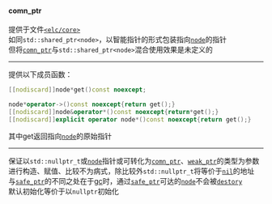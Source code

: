 #### comn_ptr  
提供于文件[`<elc/core>`](./index.md)  
如同`std::shared_ptr<node>`，以智能指针的形式包装指向[`node`](./node.md)的指针  
但将[`comn_ptr`](./comn_ptr.md)与`std::shared_ptr<node>`混合使用效果是未定义的   

______

提供以下成员函数：  
````c++
[[nodiscard]]node*get()const noexcept;

node*operator->()const noexcept{return get();}
[[nodiscard]]node&operator*()const noexcept{return*get();}
[[nodiscard]]explicit operator node*()const noexcept{return get();}
````
其中get返回指向[`node`](./node.md)的原始指针   

______

保证以`std::nullptr_t`或[`node`](./node.md)指针或可转化为[`comn_ptr`](./comn_ptr.md)、[`weak_ptr`](./weak_ptr.md)的类型为参数进行构造、赋值、比较不为病式，除比较外`std::nullptr_t`将等价于[`nil`](./nil.md)的地址  
与[`safe_ptr`](./safe_ptr.md)的不同之处在于[gc](../base/gc.md)时，通过[`safe_ptr`](./safe_ptr.md)可达的[`node`](./node.md)不会被[`destory`](./node/destory.md)  
默认初始化等价于以`nullptr`初始化   

